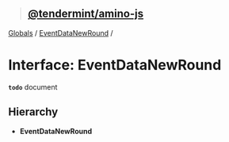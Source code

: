 > ## [@tendermint/amino-js](../README.md)

[Globals](../README.md) / [EventDataNewRound](eventdatanewround.md) /

# Interface: EventDataNewRound

**`todo`** document

## Hierarchy

* **EventDataNewRound**